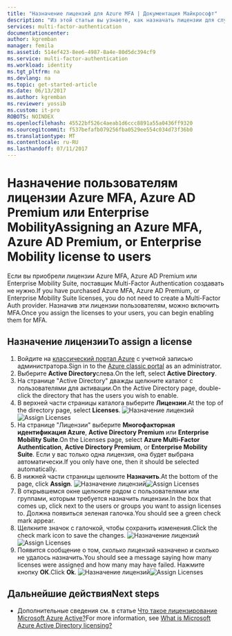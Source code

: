 ```yaml
---
title: "Назначение лицензий для Azure MFA | Документация Майкрософт"
description: "Из этой статьи вы узнаете, как назначать лицензии для службы Microsoft Azure Multi-Factor Authentication."
services: multi-factor-authentication
documentationcenter: 
author: kgremban
manager: femila
ms.assetid: 514ef423-8ee6-4987-8a4e-80d5dc394cf9
ms.service: multi-factor-authentication
ms.workload: identity
ms.tgt_pltfrm: na
ms.devlang: na
ms.topic: get-started-article
ms.date: 06/13/2017
ms.author: kgremban
ms.reviewer: yossib
ms.custom: it-pro
ROBOTS: NOINDEX
ms.openlocfilehash: 45522bf526c4aeab1d6ccc8891a55a0436ff9320
ms.sourcegitcommit: f537befafb079256fba0529ee554c034d73f36b0
ms.translationtype: MT
ms.contentlocale: ru-RU
ms.lasthandoff: 07/11/2017
---
```

# <a name="assigning-an-azure-mfa-azure-ad-premium-or-enterprise-mobility-license-to-users"></a><span data-ttu-id="9aaa1-103">Назначение пользователям лицензии Azure MFA, Azure AD Premium или Enterprise Mobility</span><span class="sxs-lookup"><span data-stu-id="9aaa1-103">Assigning an Azure MFA, Azure AD Premium, or Enterprise Mobility license to users</span></span>
<span data-ttu-id="9aaa1-104">Если вы приобрели лицензии Azure MFA, Azure AD Premium или Enterprise Mobility Suite, поставщик Multi-Factor Authentication создавать не нужно.</span><span class="sxs-lookup"><span data-stu-id="9aaa1-104">If you have purchased Azure MFA, Azure AD Premium, or Enterprise Mobility Suite licenses, you do not need to create a Multi-Factor Auth provider.</span></span> <span data-ttu-id="9aaa1-105">Назначив эти лицензии пользователям, можно включить MFA.</span><span class="sxs-lookup"><span data-stu-id="9aaa1-105">Once you assign the licenses to your users, you can begin enabling them for MFA.</span></span>

## <a name="to-assign-a-license"></a><span data-ttu-id="9aaa1-106">Назначение лицензии</span><span class="sxs-lookup"><span data-stu-id="9aaa1-106">To assign a license</span></span>
1. <span data-ttu-id="9aaa1-107">Войдите на [классический портал Azure](https://manage.windowsazure.com) с учетной записью администратора.</span><span class="sxs-lookup"><span data-stu-id="9aaa1-107">Sign in to the [Azure classic portal](https://manage.windowsazure.com) as an administrator.</span></span>
2. <span data-ttu-id="9aaa1-108">Выберите **Active Directory**слева.</span><span class="sxs-lookup"><span data-stu-id="9aaa1-108">On the left, select **Active Directory**.</span></span>
3. <span data-ttu-id="9aaa1-109">На странице "Active Directory" дважды щелкните каталог с пользователями для активации.</span><span class="sxs-lookup"><span data-stu-id="9aaa1-109">On the Active Directory page, double-click the directory that has the users you wish to enable.</span></span>
4. <span data-ttu-id="9aaa1-110">В верхней части страницы каталога выберите **Лицензии**.</span><span class="sxs-lookup"><span data-stu-id="9aaa1-110">At the top of the directory page, select **Licenses**.</span></span>
   <span data-ttu-id="9aaa1-111">![Назначение лицензий](./media/multi-factor-authentication-get-started-assign-licenses/assign1.png)</span><span class="sxs-lookup"><span data-stu-id="9aaa1-111">![Assign Licenses](./media/multi-factor-authentication-get-started-assign-licenses/assign1.png)</span></span>
5. <span data-ttu-id="9aaa1-112">На странице "Лицензии" выберите **Многофакторная идентификация Azure**, **Active Directory Premium** или **Enterprise Mobility Suite**.</span><span class="sxs-lookup"><span data-stu-id="9aaa1-112">On the Licenses page, select **Azure Multi-Factor Authentication**, **Active Directory Premium**, or **Enterprise Mobility Suite**.</span></span>  <span data-ttu-id="9aaa1-113">Если у вас только одна лицензия, она будет выбрана автоматически.</span><span class="sxs-lookup"><span data-stu-id="9aaa1-113">If you only have one, then it should be selected automatically.</span></span>
6. <span data-ttu-id="9aaa1-114">В нижней части страницы щелкните **Назначить**.</span><span class="sxs-lookup"><span data-stu-id="9aaa1-114">At the bottom of the page, click **Assign**.</span></span>
   <span data-ttu-id="9aaa1-115">![Назначение лицензий](./media/multi-factor-authentication-get-started-assign-licenses/assign3.png)</span><span class="sxs-lookup"><span data-stu-id="9aaa1-115">![Assign Licenses](./media/multi-factor-authentication-get-started-assign-licenses/assign3.png)</span></span>
7. <span data-ttu-id="9aaa1-116">В открывшемся окне щелкните рядом с пользователями или группами, которым требуется назначить лицензии.</span><span class="sxs-lookup"><span data-stu-id="9aaa1-116">In the box that comes up, click next to the users or groups you want to assign licenses to.</span></span>  <span data-ttu-id="9aaa1-117">Должна появиться зеленая галочка.</span><span class="sxs-lookup"><span data-stu-id="9aaa1-117">You should see a green check mark appear.</span></span>
8. <span data-ttu-id="9aaa1-118">Щелкните значок с галочкой, чтобы сохранить изменения.</span><span class="sxs-lookup"><span data-stu-id="9aaa1-118">Click the check mark icon to save the changes.</span></span>
   <span data-ttu-id="9aaa1-119">![Назначение лицензий](./media/multi-factor-authentication-get-started-assign-licenses/assign4.png)</span><span class="sxs-lookup"><span data-stu-id="9aaa1-119">![Assign Licenses](./media/multi-factor-authentication-get-started-assign-licenses/assign4.png)</span></span>
9. <span data-ttu-id="9aaa1-120">Появится сообщение о том, сколько лицензий назначено и сколько не удалось назначить.</span><span class="sxs-lookup"><span data-stu-id="9aaa1-120">You should see a message saying how many licenses were assigned and how many may have failed.</span></span>  <span data-ttu-id="9aaa1-121">Нажмите кнопку **ОК**.</span><span class="sxs-lookup"><span data-stu-id="9aaa1-121">Click **Ok**.</span></span>
   <span data-ttu-id="9aaa1-122">![Назначение лицензий](./media/multi-factor-authentication-get-started-assign-licenses/assign5.png)</span><span class="sxs-lookup"><span data-stu-id="9aaa1-122">![Assign Licenses](./media/multi-factor-authentication-get-started-assign-licenses/assign5.png)</span></span>

## <a name="next-steps"></a><span data-ttu-id="9aaa1-123">Дальнейшие действия</span><span class="sxs-lookup"><span data-stu-id="9aaa1-123">Next steps</span></span>

- <span data-ttu-id="9aaa1-124">Дополнительные сведения см. в статье [Что такое лицензирование Microsoft Azure Active?](../active-directory/active-directory-licensing-what-is.md)</span><span class="sxs-lookup"><span data-stu-id="9aaa1-124">For more information, see [What is Microsoft Azure Active Directory licensing?](../active-directory/active-directory-licensing-what-is.md)</span></span>

